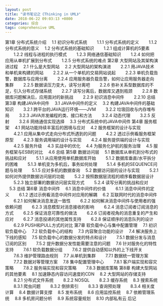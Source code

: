 ```yaml
---
layout: post
title: "读书笔记之《Thinking in UML》"
date: 2018-06-22 09:03:13 +0800
categories: 综合
tags: comprehensive UML
---
```


第1章 分布式系统介绍
　1.1 初识分布式系统
　　1.1.1 分布式系统的定义
　　1.1.2 分布式系统的意义
　1.2 分布式系统的基础知识
　　1.2.1 组成计算机的5要素
　　1.2.2 线程与进程的执行模式
　　1.2.3 网络通信基础知识
　　1.2.4 如何把应用从单机扩展到分布式
　　1.2.5 分布式系统的难点
第2章 大型网站及其架构演进过程
　2.1 什么是大型网站
　2.2 大型网站的架构演进
　　2.2.1 用JAVA技术和单机来构建的网站
　　2.2.2 从一个单机的交易网站说起
　　2.2.3 单机负载告警，数据库与应用分离
　　2.2.4 应用服务器负载告警，如何让应用服务器走向集群
　　2.2.5 数据读压力变大，读写分离吧
　　2.2.6 弥补关系型数据库的不足，引入分布式存储系统
　　2.2.7 读写分离后，数据库又遇到瓶颈
　　2.2.8 数据库问题解决后，应用面对的新挑战
　　2.2.9 初识消息中间件
　　2.2.10 总结
第3章 构建JAVA中间件
　3.1 JAVA中间件的定义
　3.2 构建JAVA中间件的基础知识
　　3.2.1 跨平台的JAVA运行环境——JVM
　　3.2.2 垃圾回收与内存堆布局
　　3.2.3 JAVA并发编程的类、接口和方法
　　3.2.4 动态代理
　　3.2.5 反射
　　3.2.6 网络通信实现选择
　3.3 分布式系统中的JAVA中间件
第4章 服务框架
　4.1 网站功能持续丰富后的困境与应对
　4.2 服务框架的设计与实现
　　4.2.1 应用从集中式走向分布式所遇到的问题
　　4.2.2 透过示例看服务框架原型
　　4.2.3 服务调用端的设计与实现
　　4.2.4 服务提供端的设计与实现
　　4.2.5 服务升级
　4.3 实战中的优化
　4.4 为服务化护航的服务治理
　4.5 服务框架与ESB的对比
　4.6 总结
第5章 数据访问层
　5.1 数据库从单机到分布式的挑战和应对
　　5.1.1 从应用使用单机数据库开始
　　5.1.2 数据库垂直/水平拆分的困难
　　5.1.3 单机变为多机后，事务如何处理
　　5.1.4 多机的SEQUENCE问题与处理
　　5.1.5 应对多机的数据查询
　5.2 数据访问层的设计与实现
　　5.2.1 如何对外提供数据访问层的功能
　　5.2.2 按照数据层流程的顺序看数据层设计
　　5.2.3 独立部署的数据访问层实现方式
　　5.2.4 读写分离的挑战和应对
　5.3 总结
第6章 消息中间件
　6.1 消息中间件的价值
　　6.1.1 消息中间件的定义
　　6.1.2 透过示例看消息中间件对应用的解耦
　6.2 互联网时代的消息中间件
　　6.2.1 如何解决消息发送一致性
　　6.2.2 如何解决消息中间件与使用者的强依赖问题
　　6.2.3 消息模型对消息接收的影响
　　6.2.4 消息订阅者订阅消息的方式
　　6.2.5 保证消息可靠性的做法
　　6.2.6 订阅者视角的消息重复的产生和应对
　　6.2.7 消息投递的其他属性支持
　　6.2.8 保证顺序的消息队列的设计
　　6.2.9 PUSH和PULL方式的对比
第7章 软负载中心与集中配置管理
　7.1 初识软负载中心
　7.2 软负载中心的结构
　7.3 内容聚合功能的设计
　7.4 解决服务上下线的感知
　7.5 软负载中心的数据分发的特点和设计
　　7.5.1 数据分发与消息订阅的区别
　　7.5.2 提升数据分发性能需要注意的问题
　7.6 针对服务化的特性支持
　　7.6.1 软负载数据分组
　　7.6.2 提供自动感知以外的上下线开关
　　7.6.3 维护管理路由规则
　7.7 从单机到集群
　　7.7.1 数据统一管理方案
　　7.7.2 数据对等管理方案
　7.8 集中配置管理中心
　　7.8.1 客户端实现和容灾策略
　　7.8.2 服务端实现和容灾策略
　　7.8.3 数据库策略
第8章 构建大型网站的其他要素
　8.1 加速静态内容访问速度的CDN
　8.2 大型网站的存储支持
　　8.2.1 分布式文件系统
　　8.2.2 NOSQL
　　8.2.3 缓存系统
　8.3 搜索系统
　　8.3.1 爬虫问题
　　8.3.2 倒排索引
　　8.3.3 查询预处理
　　8.3.4 相关度计算
　8.4 数据计算支撑
　8.5 发布系统
　8.6 应用监控系统
　8.7 依赖管理系统
　8.8 多机房问题分析
　8.9 系统容量规划
　8.10 内部私有云
后记

